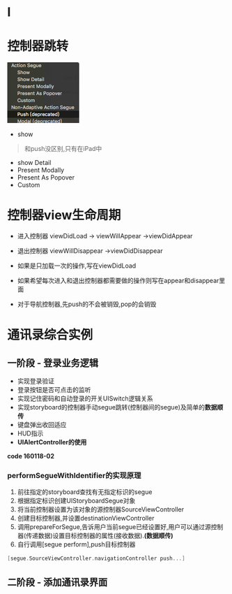 # l
# 控制器跳转

![](/0118/images/WX20170806-112400.png)

* show
 > 和push没区别,只有在iPad中
* show Detail
* Present Modally
* Present As Popover
* Custom

# 控制器view生命周期
* 进入控制器
viewDidLoad -> viewWillAppear ->viewDidAppear
* 退出控制器
viewWillDisappear ->viewDidDisappear

* 如果是只加载一次的操作,写在viewDidLoad
* 如果希望每次进入和退出控制器都需要做的操作则写在appear和disappear里面
* 对于导航控制器,先push的不会被销毁,pop的会销毁

# 通讯录综合实例
## 一阶段 - 登录业务逻辑
* 实现登录验证
* 登录按钮是否可点击的监听
* 实现记住密码和自动登录的开关UISwitch逻辑关系
* 实现storyboard的控制器手动segue跳转(控制器间的segue)及简单的**数据顺传**
* 键盘弹出收回适应
* HUD指示  
* **UIAlertController的使用**

**code 160118-02**

### performSegueWithIdentifier的实现原理
1. 前往指定的storyboard查找有无指定标识的segue
2. 根据指定标识创建UIStoryboardSegue对象
3. 将当前控制器设置为该对象的源控制器SourceViewController
4. 创建目标控制器,并设置destinationViewController
5. 调用prepareForSegue,告诉用户当前segue已经设置好,用户可以通过源控制器(传递数据)设置目标控制器的属性(接收数据).**(数据顺传)**
6. 自行调用[segue perform],push目标控制器
```objectivec
[segue.SourceViewController.navigationController push...]
```

## 二阶段 - 添加通讯录界面